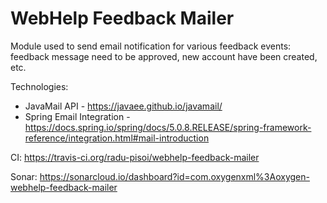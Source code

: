 # WebHelp Feedback Mailer

Module used to send email notification for various feedback events: feedback message need to be approved, new account have been created, etc.

Technologies:
* JavaMail API - https://javaee.github.io/javamail/
* Spring Email Integration - https://docs.spring.io/spring/docs/5.0.8.RELEASE/spring-framework-reference/integration.html#mail-introduction

CI: https://travis-ci.org/radu-pisoi/webhelp-feedback-mailer

Sonar: https://sonarcloud.io/dashboard?id=com.oxygenxml%3Aoxygen-webhelp-feedback-mailer

